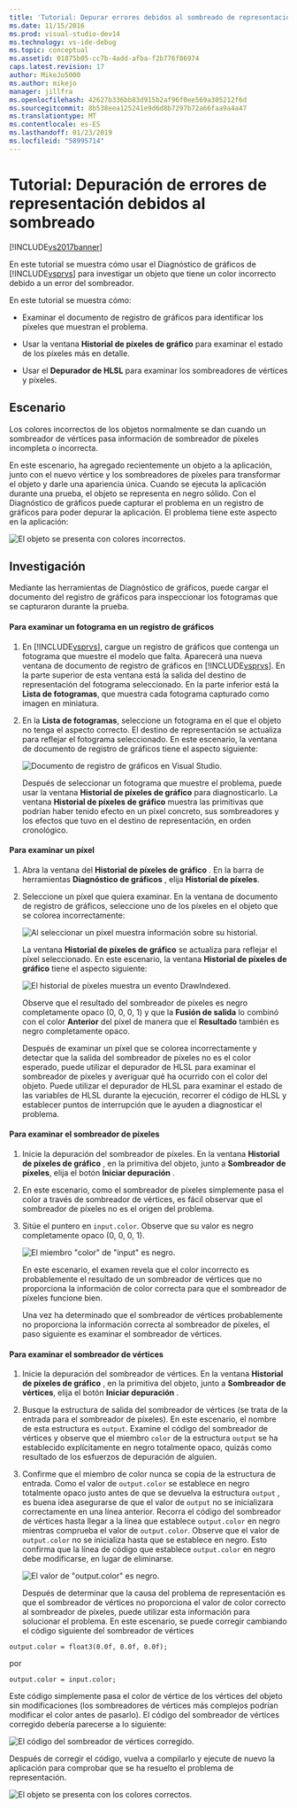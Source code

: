 ```yaml
---
title: 'Tutorial: Depurar errores debidos al sombreado de representación | Documentos de Microsoft'
ms.date: 11/15/2016
ms.prod: visual-studio-dev14
ms.technology: vs-ide-debug
ms.topic: conceptual
ms.assetid: 01875b05-cc7b-4add-afba-f2b776f86974
caps.latest.revision: 17
author: MikeJo5000
ms.author: mikejo
manager: jillfra
ms.openlocfilehash: 42627b336bb83d915b2af96f0ee569a305212f6d
ms.sourcegitcommit: 8b538eea125241e9d6d8b7297b72a66faa9a4a47
ms.translationtype: MT
ms.contentlocale: es-ES
ms.lasthandoff: 01/23/2019
ms.locfileid: "58995714"
---
```

# <a name="walkthrough-debugging-rendering-errors-due-to-shading"></a>Tutorial: Depuración de errores de representación debidos al sombreado
[!INCLUDE[vs2017banner](../includes/vs2017banner.md)]

En este tutorial se muestra cómo usar el Diagnóstico de gráficos de [!INCLUDE[vsprvs](../includes/vsprvs-md.md)] para investigar un objeto que tiene un color incorrecto debido a un error del sombreador.  
  
 En este tutorial se muestra cómo:  
  
-   Examinar el documento de registro de gráficos para identificar los píxeles que muestran el problema.  
  
-   Usar la ventana **Historial de píxeles de gráfico** para examinar el estado de los píxeles más en detalle.  
  
-   Usar el **Depurador de HLSL** para examinar los sombreadores de vértices y píxeles.  
  
## <a name="scenario"></a>Escenario  
 Los colores incorrectos de los objetos normalmente se dan cuando un sombreador de vértices pasa información de sombreador de píxeles incompleta o incorrecta.  
  
 En este escenario, ha agregado recientemente un objeto a la aplicación, junto con el nuevo vértice y los sombreadores de píxeles para transformar el objeto y darle una apariencia única. Cuando se ejecuta la aplicación durante una prueba, el objeto se representa en negro sólido. Con el Diagnóstico de gráficos puede capturar el problema en un registro de gráficos para poder depurar la aplicación. El problema tiene este aspecto en la aplicación:  
  
 ![El objeto se presenta con colores incorrectos. ](../debugger/media/gfx-diag-demo-render-error-shader-problem.png "gfx_diag_demo_render_error_shader_problem")  
  
## <a name="investigation"></a>Investigación  
 Mediante las herramientas de Diagnóstico de gráficos, puede cargar el documento del registro de gráficos para inspeccionar los fotogramas que se capturaron durante la prueba.  
  
#### <a name="to-examine-a-frame-in-a-graphics-log"></a>Para examinar un fotograma en un registro de gráficos  
  
1. En [!INCLUDE[vsprvs](../includes/vsprvs-md.md)], cargue un registro de gráficos que contenga un fotograma que muestre el modelo que falta. Aparecerá una nueva ventana de documento de registro de gráficos en [!INCLUDE[vsprvs](../includes/vsprvs-md.md)]. En la parte superior de esta ventana está la salida del destino de representación del fotograma seleccionado. En la parte inferior está la **Lista de fotogramas**, que muestra cada fotograma capturado como imagen en miniatura.  
  
2. En la **Lista de fotogramas**, seleccione un fotograma en el que el objeto no tenga el aspecto correcto. El destino de representación se actualiza para reflejar el fotograma seleccionado. En este escenario, la ventana de documento de registro de gráficos tiene el aspecto siguiente:  
  
    ![Documento de registro de gráficos en Visual Studio. ](../debugger/media/gfx-diag-demo-render-error-shader-step-1.png "gfx_diag_demo_render_error_shader_step_1")  
  
   Después de seleccionar un fotograma que muestre el problema, puede usar la ventana **Historial de píxeles de gráfico** para diagnosticarlo. La ventana **Historial de píxeles de gráfico** muestra las primitivas que podrían haber tenido efecto en un píxel concreto, sus sombreadores y los efectos que tuvo en el destino de representación, en orden cronológico.  
  
#### <a name="to-examine-a-pixel"></a>Para examinar un píxel  
  
1. Abra la ventana del **Historial de píxeles de gráfico** . En la barra de herramientas **Diagnóstico de gráficos** , elija **Historial de píxeles**.  
  
2. Seleccione un píxel que quiera examinar. En la ventana de documento de registro de gráficos, seleccione uno de los píxeles en el objeto que se colorea incorrectamente:  
  
    ![Al seleccionar un píxel muestra información sobre su historial. ](../debugger/media/gfx-diag-demo-render-error-shader-step-2.png "gfx_diag_demo_render_error_shader_step_2")  
  
    La ventana **Historial de píxeles de gráfico** se actualiza para reflejar el píxel seleccionado. En este escenario, la ventana **Historial de píxeles de gráfico** tiene el aspecto siguiente:  
  
    ![El historial de píxeles muestra un evento DrawIndexed. ](../debugger/media/gfx-diag-demo-render-error-shader-step-3.png "gfx_diag_demo_render_error_shader_step_3")  
  
    Observe que el resultado del sombreador de píxeles es negro completamente opaco (0, 0, 0, 1) y que la **Fusión de salida** lo combinó con el color **Anterior** del píxel de manera que el **Resultado** también es negro completamente opaco.  
  
   Después de examinar un píxel que se colorea incorrectamente y detectar que la salida del sombreador de píxeles no es el color esperado, puede utilizar el depurador de HLSL para examinar el sombreador de píxeles y averiguar qué ha ocurrido con el color del objeto. Puede utilizar el depurador de HLSL para examinar el estado de las variables de HLSL durante la ejecución, recorrer el código de HLSL y establecer puntos de interrupción que le ayuden a diagnosticar el problema.  
  
#### <a name="to-examine-the-pixel-shader"></a>Para examinar el sombreador de píxeles  
  
1. Inicie la depuración del sombreador de píxeles. En la ventana **Historial de píxeles de gráfico** , en la primitiva del objeto, junto a **Sombreador de píxeles**, elija el botón **Iniciar depuración** .  
  
2. En este escenario, como el sombreador de píxeles simplemente pasa el color a través de sombreador de vértices, es fácil observar que el sombreador de píxeles no es el origen del problema.  
  
3. Sitúe el puntero en `input.color`. Observe que su valor es negro completamente opaco (0, 0, 0, 1).  
  
    ![El miembro "color" de "input" es negro. ](../debugger/media/gfx-diag-demo-render-error-shader-step-5.png "gfx_diag_demo_render_error_shader_step_5")  
  
    En este escenario, el examen revela que el color incorrecto es probablemente el resultado de un sombreador de vértices que no proporciona la información de color correcta para que el sombreador de píxeles funcione bien.  
  
   Una vez ha determinado que el sombreador de vértices probablemente no proporciona la información correcta al sombreador de píxeles, el paso siguiente es examinar el sombreador de vértices.  
  
#### <a name="to-examine-the-vertex-shader"></a>Para examinar el sombreador de vértices  
  
1. Inicie la depuración del sombreador de vértices. En la ventana **Historial de píxeles de gráfico** , en la primitiva del objeto, junto a **Sombreador de vértices**, elija el botón **Iniciar depuración** .  
  
2. Busque la estructura de salida del sombreador de vértices (se trata de la entrada para el sombreador de píxeles). En este escenario, el nombre de esta estructura es `output`. Examine el código del sombreador de vértices y observe que el miembro `color` de la estructura `output` se ha establecido explícitamente en negro totalmente opaco, quizás como resultado de los esfuerzos de depuración de alguien.  
  
3. Confirme que el miembro de color nunca se copia de la estructura de entrada. Como el valor de `output.color` se establece en negro totalmente opaco justo antes de que se devuelva la estructura `output` , es buena idea asegurarse de que el valor de `output` no se inicializara correctamente en una línea anterior. Recorra el código del sombreador de vértices hasta llegar a la línea que establece `output.color` en negro mientras comprueba el valor de `output.color`. Observe que el valor de `output.color` no se inicializa hasta que se establece en negro. Esto confirma que la línea de código que establece `output.color` en negro debe modificarse, en lugar de eliminarse.  
  
    ![El valor de "output.color" es negro. ](../debugger/media/gfx-diag-demo-render-error-shader-step-7.png "gfx_diag_demo_render_error_shader_step_7")  
  
   Después de determinar que la causa del problema de representación es que el sombreador de vértices no proporciona el valor de color correcto al sombreador de píxeles, puede utilizar esta información para solucionar el problema. En este escenario, se puede corregir cambiando el código siguiente del sombreador de vértices  
  
```  
output.color = float3(0.0f, 0.0f, 0.0f);  
```  
  
 por  
  
```hlsl  
output.color = input.color;  
```  
  
 Este código simplemente pasa el color de vértice de los vértices del objeto sin modificaciones (los sombreadores de vértices más complejos podrían modificar el color antes de pasarlo). El código del sombreador de vértices corregido debería parecerse a lo siguiente:  
  
 ![El código del sombreador de vértices corregido. ](../debugger/media/gfx-diag-demo-render-error-shader-step-8.png "gfx_diag_demo_render_error_shader_step_8")  
  
 Después de corregir el código, vuelva a compilarlo y ejecute de nuevo la aplicación para comprobar que se ha resuelto el problema de representación.  
  
 ![El objeto se presenta con los colores correctos. ](../debugger/media/gfx-diag-demo-render-error-shader-resolution.png "gfx_diag_demo_render_error_shader_resolution")
